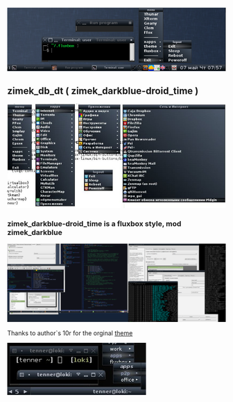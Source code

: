 ![](https://raw.githubusercontent.com/slacknk/themes/master/fluxbox/zimek_db_dt/files/screen-150507-075804.png)

## zimek_db_dt ( zimek_darkblue-droid_time )

![](https://raw.githubusercontent.com/slacknk/themes/master/fluxbox/zimek_db_dt/files/screen-150719-025057.jpg)

### zimek_darkblue-droid_time is a fluxbox style, mod zimek_darkblue

![](https://raw.githubusercontent.com/slacknk/themes/master/fluxbox/zimek_db_dt/files/screen-150506-232252.png)

Thanks to author`s 10r for the orginal [theme](http://www.tenr.de/styles/allstyles.php)

![](https://raw.githubusercontent.com/slacknk/themes/master/fluxbox/zimek_db_dt/files/preview.jpg)
